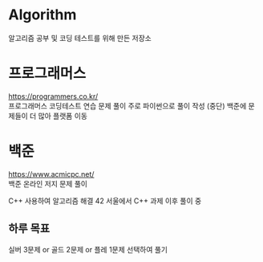 # Algorithm
알고리즘 공부 및 코딩 테스트를 위해 만든 저장소
<br>
# 프로그래머스
https://programmers.co.kr/
<br>
프로그래머스 코딩테스트 연습 문제 풀이
주로 파이썬으로 풀이 작성 (중단)
백준에 문제들이 더 많아 플랫폼 이동
<br>
# 백준
https://www.acmicpc.net/
<br>
백준 온라인 저지 문제 풀이

C++ 사용하여 알고리즘 해결
42 서울에서 C++ 과제 이후 풀이 중

## 하루 목표
실버 3문제 or 골드 2문제 or 플레 1문제
선택하여 풀기

